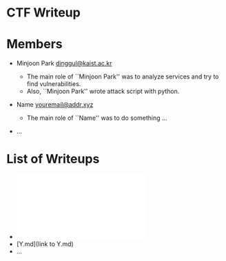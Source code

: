 CTF Writeup
===========

# Members

- Minjoon Park <dinggul@kaist.ac.kr>
    * The main role of ``Minjoon Park'' was to analyze services and try to find
    vulnerabilities.
    * Also, ``Minjoon Park'' wrote attack script with python.

- Name <youremail@addr.xyz>
    * The main role of ``Name'' was to do something ...
- ...

# List of Writeups

- ![bank.md](./bank.md)
- [Y.md](link to Y.md)
- ...
